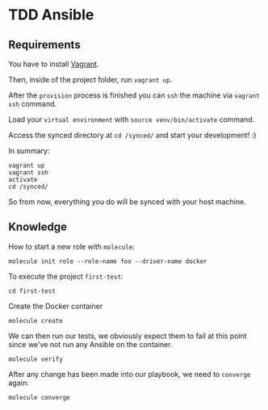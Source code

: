 # TDD Ansible


## Requirements

You have to install [Vagrant](https://www.vagrantup.com/downloads.html).

Then, inside of the project folder, run `vagrant up`.

After the `provision` process is finished you can `ssh` the machine via `vagrant ssh` command.

Load your `virtual environment` with `source venv/bin/activate` command.

Access the synced directory at `cd /synced/` and start your development! :)

In summary:
```
vagrant up
vagrant ssh
activate
cd /synced/
```

So from now, everything you do will be synced with your host machine.


## Knowledge

How to start a new role with `molecule`:

```
molecule init role --role-name foo --driver-name docker
```

To execute the project `first-test`:

```
cd first-test
```

Create the Docker container
```
molecule create
```

We can then run our tests, we obviously expect them to fail at this point since we've not run any Ansible on the container.
```
molecule verify
```

After any change has been made into our playbook, we need to `converge` again:
```
molecule converge
```

